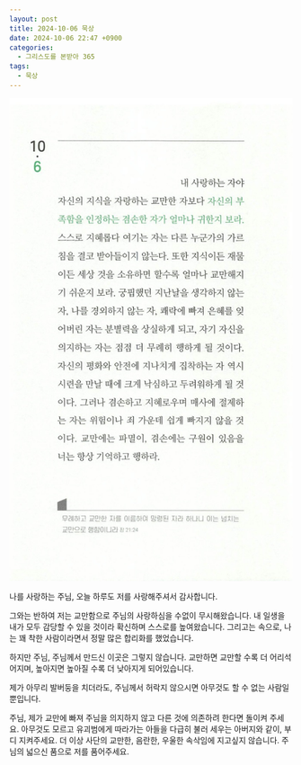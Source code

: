 ```yaml
---
layout: post
title: 2024-10-06 묵상
date: 2024-10-06 22:47 +0900
categories:
  - 그리스도를 본받아 365
tags:
  - 묵상
---
```


![313.jpeg](../assets/img/imitating-christ-365/313.jpeg)

나를 사랑하는 주님,
오늘 하루도 저를 사랑해주셔서 감사합니다.

그와는 반하여 저는 교만함으로 주님의 사랑하심을 수없이 무시해왔습니다.
내 일생을 내가 모두 감당할 수 있을 것이라 확신하며 스스로를 높여왔습니다.
그리고는 속으로, 나는 꽤 착한 사람이라면서 정말 많은 합리화를 했었습니다.

하지만 주님, 주님께서 만드신 이곳은 그렇지 않습니다.
교만하면 교만할 수록 더 어리석어지며,
높아지면 높아질 수록 더 낮아지게 되어있습니다.

제가 아무리 발버둥을 치더라도,
주님께서 허락지 않으시면 아무것도 할 수 없는 사람일 뿐입니다.

주님, 제가 교만에 빠져 주님을 의지하지 않고 다른 것에 의존하려 한다면 돌이켜 주세요.
아무것도 모르고 유괴범에게 따라가는 아들을 다급히 불러 세우는 아버지와 같이,
부디 지켜주세요.
더 이상 사단의 교만한, 음란한, 우울한 속삭임에 지고싶지 않습니다.
주님의 넓으신 품으로 저를 품어주세요.
